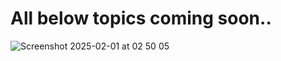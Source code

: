 # All below topics coming soon..

![Screenshot 2025-02-01 at 02 50 05](https://github.com/user-attachments/assets/81ecaae5-75a5-47de-9134-1d7c79b5a85d)
